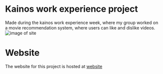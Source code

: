 # Kainos work experience project
Made during the kainos work experience week, where my group worked on a movie recommendation system, where users can like and dislike videos.
![image of site](https://i.ibb.co/j3hfBhL/Capture.png)
# Website
The website for this project is hosted at [website](https://6e0f4495-559b-4946-8dbf-c1fe7b5a6701-00-154204voy125p.janeway.replit.dev/) 